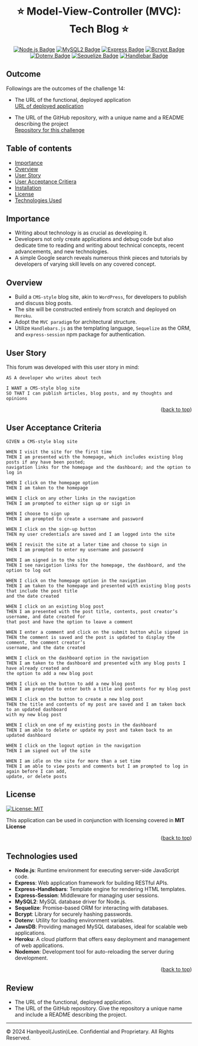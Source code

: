 <a ID="readme-top"></a>

<div align="center">

# ⭐ Model-View-Controller (MVC): Tech Blog ⭐

[![Node.js Badge](https://img.shields.io/badge/Node.js-393?style=for-the-badge&logo=nodedotjs&logoColor=fff)](https://nodejs.org/en)
[![MySQL2 Badge](https://img.shields.io/badge/MySQL-005C84?style=for-the-badge&logo=mysql&logoColor=white)](https://www.mysql.com/)
[![Express Badge](https://img.shields.io/badge/Express-000?style=for-the-badge&logo=express&logoColor=white)](https://expressjs.com/)
[![Bcrypt Badge](https://img.shields.io/badge/Bcrypt-338?style=for-the-badge&logo=javascript&logoColor=white)](https://www.npmjs.com/package/bcrypt)
[![Dotenv Badge](https://img.shields.io/badge/Dotenv-000?style=for-the-badge&logo=javascript&logoColor=white)](https://www.npmjs.com/package/dotenv)
[![Sequelize Badge](https://img.shields.io/badge/Sequelize-52B0E7?style=for-the-badge&logo=Sequelize&logoColor=white)](https://www.npmjs.com/package/sequelize)
[![Handlebar Badge](https://img.shields.io/badge/Handlebars%20js-f0772b?style=for-the-badge&logo=handlebarsdotjs&logoColor=black)](https://www.npmjs.com/package/handlebars)

</div>

## Outcome <a ID="outcome"></a>

Followings are the outcomes of the challenge 14:

* The URL of the functional, deployed application </br>
[URL of deployed application](https://drive.google.com/file/d/1DesRcjh71bOVOYdFWXmtrp2ilY5Ni-Oo/view) </br>

* The URL of the GitHub repository, with a unique name and a README describing the project </br>
[Repository for this challenge](https://github.com/justinsta624/MVCTechSavvy)

## Table of contents

- [Importance](#importance)
- [Overview](#overview)
- [User Story](#user-story)
- [User Acceptance Critiera](#user-acceptance-criteria)
- [Installation](#installation)
- [License](#license)
- [Technologies Used](#technologies-used)

## Importance <a ID="importance"></a>

* Writing about technology is as crucial as developing it.
* Developers not only create applications and debug code but also dedicate time to reading and writing about technical concepts, recent advancements, and new technologies.
* A simple Google search reveals numerous think pieces and tutorials by developers of varying skill levels on any covered concept.

## Overview <a ID="overview"></a>

* Build a `CMS-style` blog site, akin to `WordPress`, for developers to publish and discuss blog posts.
* The site will be constructed entirely from scratch and deployed on `Heroku`.
* Adopt the `MVC paradigm` for architectural structure.
* Utilize `Handlebars.js` as the templating language, `Sequelize` as the ORM, and `express-session` npm package for authentication.

## User Story <a ID="user-story"></a>

This forum was developed with this user story in mind:

```
AS A developer who writes about tech

I WANT a CMS-style blog site
SO THAT I can publish articles, blog posts, and my thoughts and opinions
```
<p align="right">(<a href="#readme-top">back to top</a>)</p>

## User Acceptance Criteria <a ID="user-acceptance-criteria"></a>

```
GIVEN a CMS-style blog site

WHEN I visit the site for the first time
THEN I am presented with the homepage, which includes existing blog posts if any have been posted;
navigation links for the homepage and the dashboard; and the option to log in

WHEN I click on the homepage option
THEN I am taken to the homepage

WHEN I click on any other links in the navigation
THEN I am prompted to either sign up or sign in

WHEN I choose to sign up
THEN I am prompted to create a username and password

WHEN I click on the sign-up button
THEN my user credentials are saved and I am logged into the site

WHEN I revisit the site at a later time and choose to sign in
THEN I am prompted to enter my username and password

WHEN I am signed in to the site
THEN I see navigation links for the homepage, the dashboard, and the option to log out

WHEN I click on the homepage option in the navigation
THEN I am taken to the homepage and presented with existing blog posts that include the post title
and the date created

WHEN I click on an existing blog post
THEN I am presented with the post title, contents, post creator’s username, and date created for
that post and have the option to leave a comment

WHEN I enter a comment and click on the submit button while signed in
THEN the comment is saved and the post is updated to display the comment, the comment creator’s
username, and the date created

WHEN I click on the dashboard option in the navigation
THEN I am taken to the dashboard and presented with any blog posts I have already created and
the option to add a new blog post

WHEN I click on the button to add a new blog post
THEN I am prompted to enter both a title and contents for my blog post

WHEN I click on the button to create a new blog post
THEN the title and contents of my post are saved and I am taken back to an updated dashboard
with my new blog post

WHEN I click on one of my existing posts in the dashboard
THEN I am able to delete or update my post and taken back to an updated dashboard

WHEN I click on the logout option in the navigation
THEN I am signed out of the site

WHEN I am idle on the site for more than a set time
THEN I am able to view posts and comments but I am prompted to log in again before I can add,
update, or delete posts

```

## License <a ID="license"></a>

[![License: MIT](https://img.shields.io/badge/License-MIT-yellow.svg)](https://opensource.org/licenses/MIT)

This application can be used in conjunction with licensing covered in  <b>MIT License</b>

<p align="right">(<a href="#readme-top">back to top</a>)</p>

## Technologies used <a ID="technologies-used"></a>

- **Node.js**: Runtime environment for executing server-side JavaScript code.
- **Express**: Web application framework for building RESTful APIs.
- **Express-Handlebars**: Template engine for rendering HTML templates.
- **Express-Session**: Middleware for managing user sessions.
- **MySQL2**: MySQL database driver for Node.js.
- **Sequelize**: Promise-based ORM for interacting with databases.
- **Bcrypt**: Library for securely hashing passwords.
- **Dotenv**: Utility for loading environment variables.
- **JawsDB**: Providing managed MySQL databases, ideal for scalable web applications.
- **Heroku**: A cloud platform that offers easy deployment and management of web applications.
- **Nodemon**: Development tool for auto-reloading the server during development.

<p align="right">(<a href="#readme-top">back to top</a>)</p>

## Review

* The URL of the functional, deployed application.
* The URL of the GitHub repository. Give the repository a unique name and include a README describing the project.

---

© 2024 Hanbyeol(Justin)Lee. Confidential and Proprietary. All Rights Reserved.
